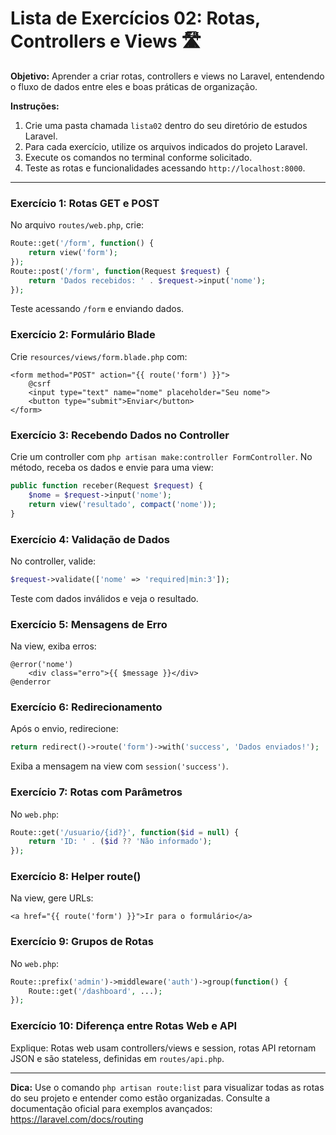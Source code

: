 
# Lista de Exercícios 02: Rotas, Controllers e Views 🛣️

**Objetivo:** Aprender a criar rotas, controllers e views no Laravel, entendendo o fluxo de dados entre eles e boas práticas de organização.

**Instruções:**
1. Crie uma pasta chamada `lista02` dentro do seu diretório de estudos Laravel.
2. Para cada exercício, utilize os arquivos indicados do projeto Laravel.
3. Execute os comandos no terminal conforme solicitado.
4. Teste as rotas e funcionalidades acessando `http://localhost:8000`.

---


### Exercício 1: Rotas GET e POST
No arquivo `routes/web.php`, crie:
```php
Route::get('/form', function() {
    return view('form');
});
Route::post('/form', function(Request $request) {
    return 'Dados recebidos: ' . $request->input('nome');
});
```
Teste acessando `/form` e enviando dados.

### Exercício 2: Formulário Blade
Crie `resources/views/form.blade.php` com:
```blade
<form method="POST" action="{{ route('form') }}">
    @csrf
    <input type="text" name="nome" placeholder="Seu nome">
    <button type="submit">Enviar</button>
</form>
```

### Exercício 3: Recebendo Dados no Controller
Crie um controller com `php artisan make:controller FormController`. No método, receba os dados e envie para uma view:
```php
public function receber(Request $request) {
    $nome = $request->input('nome');
    return view('resultado', compact('nome'));
}
```

### Exercício 4: Validação de Dados
No controller, valide:
```php
$request->validate(['nome' => 'required|min:3']);
```
Teste com dados inválidos e veja o resultado.

### Exercício 5: Mensagens de Erro
Na view, exiba erros:
```blade
@error('nome')
    <div class="erro">{{ $message }}</div>
@enderror
```

### Exercício 6: Redirecionamento
Após o envio, redirecione:
```php
return redirect()->route('form')->with('success', 'Dados enviados!');
```
Exiba a mensagem na view com `session('success')`.

### Exercício 7: Rotas com Parâmetros
No `web.php`:
```php
Route::get('/usuario/{id?}', function($id = null) {
    return 'ID: ' . ($id ?? 'Não informado');
});
```

### Exercício 8: Helper route()
Na view, gere URLs:
```blade
<a href="{{ route('form') }}">Ir para o formulário</a>
```

### Exercício 9: Grupos de Rotas
No `web.php`:
```php
Route::prefix('admin')->middleware('auth')->group(function() {
    Route::get('/dashboard', ...);
});
```

### Exercício 10: Diferença entre Rotas Web e API
Explique: Rotas web usam controllers/views e session, rotas API retornam JSON e são stateless, definidas em `routes/api.php`.

---

**Dica:** Use o comando `php artisan route:list` para visualizar todas as rotas do seu projeto e entender como estão organizadas. Consulte a documentação oficial para exemplos avançados: https://laravel.com/docs/routing
